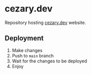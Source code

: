 # cezary.dev

Repository hosting [cezary.dev](https://cezary.dev) website.

## Deployment

1. Make changes
2. Push to `main` branch
3. Wait for the changes to be deployed
4. Enjoy
